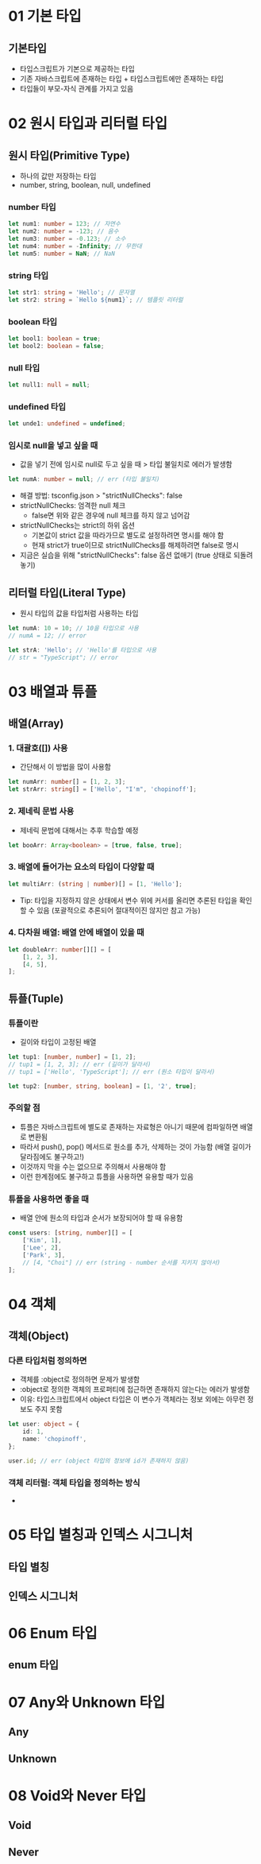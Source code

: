 # 01 기본 타입
## 기본타입
- 타입스크립트가 기본으로 제공하는 타입
- 기존 자바스크립트에 존재하는 타입 + 타입스크립트에만 존재하는 타입
- 타입들이 부모-자식 관계를 가지고 있음


# 02 원시 타입과 리터럴 타입
## 원시 타입(Primitive Type)
- 하나의 값만 저장하는 타입
- number, string, boolean, null, undefined
### number 타입
```ts
let num1: number = 123; // 자연수
let num2: number = -123; // 음수
let num3: number = -0.123; // 소수
let num4: number = -Infinity; // 무한대
let num5: number = NaN; // NaN
```
### string 타입
```ts
let str1: string = 'Hello'; // 문자열
let str2: string = `Hello ${num1}`; // 템플릿 리터럴
```
### boolean 타입
```ts
let bool1: boolean = true;
let bool2: boolean = false;
```
### null 타입
```ts
let null1: null = null;
```
### undefined 타입
```ts
let unde1: undefined = undefined;
```
### 임시로 null을 넣고 싶을 때
- 값을 넣기 전에 임시로 null로 두고 싶을 때 > 타입 불일치로 에러가 발생함
```ts
let numA: number = null; // err (타입 불일치)
```
- 해결 방법: tsconfig.json > "strictNullChecks": false
- strictNullChecks: 엄격한 null 체크
	- false면 위와 같은 경우에 null 체크를 하지 않고 넘어감
- strictNullChecks는 strict의 하위 옵션
	- 기본값이 strict 값을 따라가므로 별도로 설정하려면 명시를 해야 함
	- 현재 strict가 true이므로  strictNullChecks를 해제하려면 false로 명시
- 지금은 실습을 위해 "strictNullChecks": false 옵션 없애기 (true 상태로 되돌려놓기)

## 리터럴 타입(Literal Type)
- 원시 타입의 값을 타입처럼 사용하는 타입
```ts
let numA: 10 = 10; // 10을 타입으로 사용
// numA = 12; // error

let strA: 'Hello'; // 'Hello'를 타입으로 사용
// str = "TypeScript"; // error
```


# 03 배열과 튜플
## 배열(Array)
### 1. 대괄호([]) 사용
- 간단해서 이 방법을 많이 사용함
```ts
let numArr: number[] = [1, 2, 3];
let strArr: string[] = ['Hello', "I'm", 'chopinoff'];
```
### 2. 제네릭 문법 사용
- 제네릭 문법에 대해서는 추후 학습할 예정
```ts
let booArr: Array<boolean> = [true, false, true];
```
### 3. 배열에 들어가는 요소의 타입이 다양할 때
```ts
let multiArr: (string | number)[] = [1, 'Hello'];
```
 - Tip: 타입을 지정하지 않은 상태에서 변수 위에 커서를 올리면 추론된 타입을 확인할 수 있음 (포괄적으로 추론되어 절대적이진 않지만 참고 가능)
### 4. 다차원 배열: 배열 안에 배열이 있을 때
```ts
let doubleArr: number[][] = [
    [1, 2, 3],
    [4, 5],
];
```

## 튜플(Tuple)
### 튜플이란
- 길이와 타입이 고정된 배열
```ts
let tup1: [number, number] = [1, 2];
// tup1 = [1, 2, 3]; // err (길이가 달라서)
// tup1 = ['Hello', 'TypeScript']; // err (원소 타입이 달라서)

let tup2: [number, string, boolean] = [1, '2', true];
```
### 주의할 점
- 튜플은 자바스크립트에 별도로 존재하는 자료형은 아니기 때문에 컴파일하면 배열로 변환됨
- 따라서 push(), pop() 메서드로 원소를 추가, 삭제하는 것이 가능함 (배열 길이가 달라짐에도 불구하고!)
- 이것까지 막을 수는 없으므로 주의해서 사용해야 함
- 이런 한계점에도 불구하고 튜플을 사용하면 유용할 때가 있음
### 튜플을 사용하면 좋을 때
- 배열 안에 원소의 타입과 순서가 보장되어야 할 때 유용함
```ts
const users: [string, number][] = [
    ['Kim', 1],
    ['Lee', 2],
    ['Park', 3],
    // [4, "Choi"] // err (string - number 순서를 지키지 않아서)
];
```


# 04 객체
## 객체(Object)
### 다른 타입처럼 정의하면
- 객체를 :object로 정의하면 문제가 발생함
- :object로 정의한 객체의 프로퍼티에 접근하면 존재하지 않는다는 에러가 발생함
- 이유: 타입스크립트에서 object 타입은 이 변수가 객체라는 정보 외에는 아무런 정보도 주지 못함
```ts
let user: object = {
	id: 1,
	name: 'chopinoff',
};

user.id; // err (object 타입의 정보에 id가 존재하지 않음)
```
### 객체 리터럴: 객체 타입을 정의하는 방식
- 

# 05 타입 별칭과 인덱스 시그니처
## 타입 별칭

## 인덱스 시그니처



# 06 Enum 타입
## enum 타입


# 07 Any와 Unknown 타입
## Any

## Unknown


# 08 Void와 Never 타입
## Void

## Never
